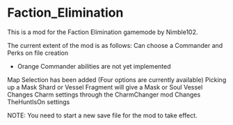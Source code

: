 # Faction_Elimination

This is a mod for the Faction Elimination gamemode by Nimble102.

The current extent of the mod is as follows:
Can choose a Commander and Perks on file creation
- Orange Commander abilities are not yet implemented

Map Selection has been added (Four options are currently available)
Picking up a Mask Shard or Vessel Fragment will give a Mask or Soul Vessel
Changes Charm settings through the CharmChanger mod
Changes TheHuntIsOn settings

NOTE: You need to start a new save file for the mod to take effect.
